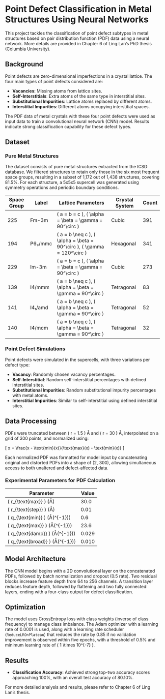 # Point Defect Classification in Metal Structures Using Neural Networks

This project tackles the classification of point defect subtypes in metal structures based on pair distribution function (PDF) data using a neural network. 
More details are provided in Chapter 6 of Ling Lan’s PhD thesis (Columbia University).

## Background

Point defects are zero-dimensional imperfections in a crystal lattice. The four main types of point defects considered are:

- **Vacancies**: Missing atoms from lattice sites.
- **Self-Interstitials**: Extra atoms of the same type in interstitial sites.
- **Substitutional Impurities**: Lattice atoms replaced by different atoms.
- **Interstitial Impurities**: Different atoms occupying interstitial spaces.

The PDF data of metal crystals with these four point defects were used as input data to train a convolutional neural network (CNN) model. Results indicate strong classification capability for these defect types.

## Dataset

### Pure Metal Structures

The dataset consists of pure metal structures extracted from the ICSD database. We filtered structures to retain only those in the six most frequent space groups, resulting in a subset of 1,172 out of 1,438 structures, covering 81.5%. For each structure, a 5x5x5 supercell was generated using symmetry operations and periodic boundary conditions.

| Space Group | Label     | Lattice Parameters                        | Crystal System | Count |
|-------------|-----------|-------------------------------------------|----------------|-------|
| 225         | Fm-3m     | \( a = b = c \), \( \alpha = \beta = \gamma = 90^\circ \) | Cubic          | 391   |
| 194         | P6₃/mmc   | \( a = b \neq c \), \( \alpha = \beta = 90^\circ \), \( \gamma = 120^\circ \) | Hexagonal     | 341   |
| 229         | Im-3m     | \( a = b = c \), \( \alpha = \beta = \gamma = 90^\circ \) | Cubic          | 273   |
| 139         | I4/mmm    | \( a = b \neq c \), \( \alpha = \beta = \gamma = 90^\circ \) | Tetragonal    | 83    |
| 141         | I4₁/amd   | \( a = b \neq c \), \( \alpha = \beta = \gamma = 90^\circ \) | Tetragonal    | 52    |
| 140         | I4/mcm    | \( a = b \neq c \), \( \alpha = \beta = \gamma = 90^\circ \) | Tetragonal    | 32    |

### Point Defect Simulations

Point defects were simulated in the supercells, with three variations per defect type:
- **Vacancy**: Randomly chosen vacancy percentages.
- **Self-Interstitial**: Random self-interstitial percentages with defined interstitial sites.
- **Substitutional Impurities**: Random substitutional impurity percentages with metal atoms.
- **Interstitial Impurities**: Similar to self-interstitial using defined interstitial sites.

## Data Processing

PDFs were truncated between \( r = 1.5 \) Å and \( r = 30 \) Å, interpolated on a grid of 300 points, and normalized using:

\[
x = \frac{x - \text{min}(x)}{\text{max}(x) - \text{min}(x)}
\]

Each normalized PDF was formatted for model input by concatenating original and distorted PDFs into a shape of (2, 300), allowing simultaneous access to both unaltered and defect-affected data.

### Experimental Parameters for PDF Calculation

| Parameter       | Value |
|-----------------|-------|
| \( r_{\text{max}} \) (Å)  | 30.0  |
| \( r_{\text{step}} \) (Å) | 0.01  |
| \( q_{\text{min}} \) (Å\(^{-1}\)) | 0.6   |
| \( q_{\text{max}} \) (Å\(^{-1}\)) | 23.6  |
| \( q_{\text{damp}} \) (Å\(^{-1}\)) | 0.029 |
| \( q_{\text{broad}} \) (Å\(^{-1}\)) | 0.010 |

## Model Architecture

The CNN model begins with a 2D convolutional layer on the concatenated PDFs, followed by batch normalization and dropout (0.5 rate). Two residual blocks increase feature depth from 64 to 256 channels. A transition layer reduces feature depth, followed by flattening and two fully connected layers, ending with a four-class output for defect classification.

## Optimization

The model uses CrossEntropy loss with class weights (inverse of class frequency) to manage class imbalance. The Adam optimizer with a learning rate of 0.0001 is used, along with a learning rate scheduler (`ReduceLROnPlateau`) that reduces the rate by 0.85 if no validation improvement is observed within five epochs, with a threshold of 0.5% and minimum learning rate of \( 1 \times 10^{-7} \).

## Results

- **Classification Accuracy**: Achieved strong top-two accuracy scores approaching 100%, with an overall test accuracy of 80.10%.

For more detailed analysis and results, please refer to Chapter 6 of Ling Lan’s thesis.

